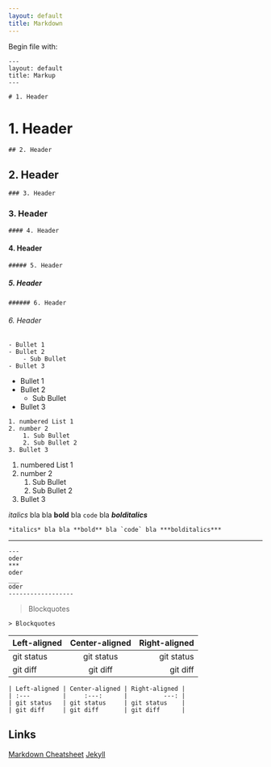 ```yaml
---
layout: default
title: Markdown
---
```

Begin file with:
```
---
layout: default
title: Markup
---
```
```
# 1. Header
```
# 1. Header
```
## 2. Header
```
## 2. Header
```
### 3. Header
```
### 3. Header
```
#### 4. Header
```
#### 4. Header
```
##### 5. Header
```
##### 5. Header
```
###### 6. Header
```
###### 6. Header
```
- Bullet 1
- Bullet 2
    - Sub Bullet
- Bullet 3
```
- Bullet 1
- Bullet 2
    - Sub Bullet
- Bullet 3

```
1. numbered List 1
2. number 2
    1. Sub Bullet
    2. Sub Bullet 2
3. Bullet 3
```
1. numbered List 1
2. number 2
    1. Sub Bullet
    2. Sub Bullet 2
3. Bullet 3

*italics* bla bla **bold** bla `code` bla ***bolditalics***
```
*italics* bla bla **bold** bla `code` bla ***bolditalics***
```

---
```
---
oder
***
oder
___
oder 
------------------
```

> Blockquotes  
```
> Blockquotes
```

| Left-aligned | Center-aligned | Right-aligned |
| :---         |     :---:      |          ---: |
| git status   | git status     | git status    |
| git diff     | git diff       | git diff      |
```
| Left-aligned | Center-aligned | Right-aligned |
| :---         |     :---:      |          ---: |
| git status   | git status     | git status    |
| git diff     | git diff       | git diff      |
```

## Links
[Markdown Cheatsheet](https://www.markdownguide.org/cheat-sheet)
[Jekyll](https://jekyllrb.com/resources/)